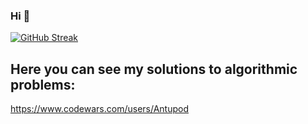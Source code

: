 ### Hi 👋

[![GitHub Streak](http://github-readme-streak-stats.herokuapp.com?user=Antupod&date_format=M%20j%5B%2C%20Y%5D)](https://git.io/streak-stats)


Here you can see my solutions to algorithmic problems:
-----------------------------------------------------
https://www.codewars.com/users/Antupod
